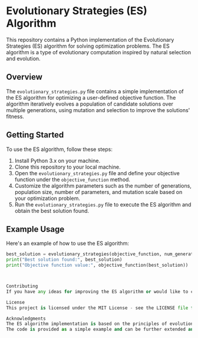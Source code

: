 # Evolutionary Strategies (ES) Algorithm

This repository contains a Python implementation of the Evolutionary Strategies (ES) algorithm for solving optimization problems. The ES algorithm is a type of evolutionary computation inspired by natural selection and evolution.

## Overview

The `evolutionary_strategies.py` file contains a simple implementation of the ES algorithm for optimizing a user-defined objective function. The algorithm iteratively evolves a population of candidate solutions over multiple generations, using mutation and selection to improve the solutions' fitness.

## Getting Started

To use the ES algorithm, follow these steps:

1. Install Python 3.x on your machine.
2. Clone this repository to your local machine.
3. Open the `evolutionary_strategies.py` file and define your objective function under the `objective_function` method.
4. Customize the algorithm parameters such as the number of generations, population size, number of parameters, and mutation scale based on your optimization problem.
5. Run the `evolutionary_strategies.py` file to execute the ES algorithm and obtain the best solution found.

## Example Usage

Here's an example of how to use the ES algorithm:

```python
best_solution = evolutionary_strategies(objective_function, num_generations=100, population_size=50, num_parameters=5, mutation_scale=0.1)
print("Best solution found:", best_solution)
print("Objective function value:", objective_function(best_solution))



Contributing
If you have any ideas for improving the ES algorithm or would like to contribute to this repository, feel free to submit a pull request or open an issue.

License
This project is licensed under the MIT License - see the LICENSE file for details.

Acknowledgments
The ES algorithm implementation is based on the principles of evolutionary computation and optimization.
The code is provided as a simple example and can be further extended and customized for specific optimization problems.
